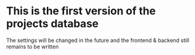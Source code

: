 # This is the first version of the projects database
The settings will be changed in the future and the frontend & backend still remains to be written
